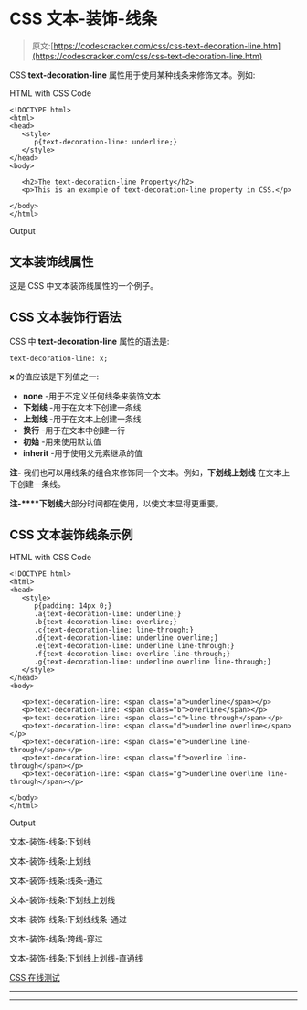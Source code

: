 # CSS 文本-装饰-线条

> 原文:[https://codescracker.com/css/css-text-decoration-line.htm](https://codescracker.com/css/css-text-decoration-line.htm)

CSS **text-decoration-line** 属性用于使用某种线条来修饰文本。例如:

HTML with CSS Code

```
<!DOCTYPE html>
<html>
<head>
   <style>
      p{text-decoration-line: underline;}
   </style>
</head>
<body>

   <h2>The text-decoration-line Property</h2>
   <p>This is an example of text-decoration-line property in CSS.</p>

</body>
</html>
```

Output

## 文本装饰线属性

这是 CSS 中文本装饰线属性的一个例子。

## CSS 文本装饰行语法

CSS 中 **text-decoration-line** 属性的语法是:

```
text-decoration-line: x;
```

**x** 的值应该是下列值之一:

*   **none** -用于不定义任何线条来装饰文本
*   **下划线** -用于在文本下创建一条线
*   **上划线** -用于在文本上创建一条线
*   **换行** -用于在文本中创建一行
*   **初始** -用来使用默认值
*   **inherit** -用于使用父元素继承的值

**注-** 我们也可以用线条的组合来修饰同一个文本。例如，**下划线上划线** 在文本上下创建一条线。

**注-****下划线**大部分时间都在使用，以使文本显得更重要。

## CSS 文本装饰线条示例

HTML with CSS Code

```
<!DOCTYPE html>
<html>
<head>
   <style>
      p{padding: 14px 0;}
      .a{text-decoration-line: underline;}
      .b{text-decoration-line: overline;}
      .c{text-decoration-line: line-through;}
      .d{text-decoration-line: underline overline;}
      .e{text-decoration-line: underline line-through;}
      .f{text-decoration-line: overline line-through;}
      .g{text-decoration-line: underline overline line-through;}
   </style>
</head>
<body>

   <p>text-decoration-line: <span class="a">underline</span></p>
   <p>text-decoration-line: <span class="b">overline</span></p>
   <p>text-decoration-line: <span class="c">line-through</span></p>
   <p>text-decoration-line: <span class="d">underline overline</span></p>
   <p>text-decoration-line: <span class="e">underline line-through</span></p>
   <p>text-decoration-line: <span class="f">overline line-through</span></p>
   <p>text-decoration-line: <span class="g">underline overline line-through</span></p>

</body>
</html>
```

Output

文本-装饰-线条:下划线

文本-装饰-线条:上划线

文本-装饰-线条:线条-通过

文本-装饰-线条:下划线上划线

文本-装饰-线条:下划线线条-通过

文本-装饰-线条:跨线-穿过

文本-装饰-线条:下划线上划线-直通线

[CSS 在线测试](/exam/showtest.php?subid=5)

* * *

* * *